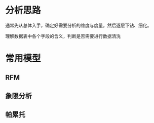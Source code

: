 # 分析思路

通常先从总体入手，确定好需要分析的维度与度量，然后逐层下钻、细化。

理解数据表中各个字段的含义，判断是否需要进行数据清洗





# 常用模型



## RFM



## 象限分析



## 帕累托

